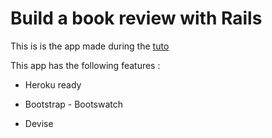 # Build a book review with Rails

This is is the app made during the [tuto](https://www.youtube.com/watch?v=AMai9EZesXY)

This app has the following features :

* Heroku ready

* Bootstrap - Bootswatch

* Devise
